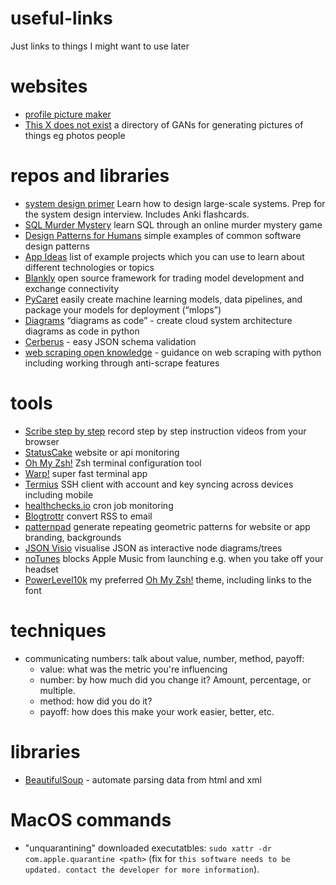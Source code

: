 # useful-links
Just links to things I might want to use later

# websites

- [profile picture maker](https://pfpmaker.com/)
- [This X does not exist](https://thisxdoesnotexist.com) a directory of GANs for generating pictures of things eg photos people

# repos and libraries
 
- [system design primer](https://github.com/donnemartin/system-design-primer) Learn how to design large-scale systems. Prep for the system design interview.  Includes Anki flashcards.
- [SQL Murder Mystery](https://mystery.knightlab.com/) learn SQL through an online murder mystery game
- [Design Patterns for Humans](https://github.com/kamranahmedse/design-patterns-for-humans) simple examples of common software design patterns
- [App Ideas](https://github.com/florinpop17/app-ideas) list of example projects which you can use to learn about different technologies or topics
- [Blankly](https://docs.blankly.finance) open source framework for trading model development and exchange connectivity
- [PyCaret](https://pycaret.org) easily create machine learning models, data pipelines, and package your models for deployment (“mlops”)
- [Diagrams](https://github.com/mingrammer/diagrams) “diagrams as code” - create cloud system architecture diagrams as code in python
- [Cerberus](https://docs.python-cerberus.org/en/stable/) - easy JSON schema validation
- [web scraping open knowledge](https://github.com/reanalytics-databoutique/webscraping-open-project) - guidance on web scraping with python including working through anti-scrape features


# tools

- [Scribe step by step](https://scribehow.com) record step by step instruction videos from your browser
- [StatusCake](https://www.statuscake.com) website or api monitoring 
- [Oh My Zsh!](https://ohmyz.sh/) Zsh terminal configuration tool
- [Warp!](https://www.warp.dev/) super fast terminal app
- [Termius](https://termius.com/) SSH client with account and key syncing across devices including mobile
- [healthchecks.io](https://healthchecks.io/) cron job monitoring
- [Blogtrottr](https://blogtrottr.com/) convert RSS to email
- [patternpad](https://patternpad.com) generate repeating geometric patterns for website or app branding, backgrounds
- [JSON Visio](https://jsonvisio.com) visualise JSON as interactive node diagrams/trees
- [noTunes](https://github.com/tombonez/noTunes) blocks Apple Music from launching e.g. when you take off your headset
- [PowerLevel10k](https://github.com/romkatv/powerlevel10) my preferred [Oh My Zsh!](https://ohmyz.sh/) theme, including links to the font

# techniques

- communicating numbers: talk about value, number, method, payoff:
  - value: what was the metric you're influencing
  - number: by how much did you change it? Amount, percentage, or multiple.
  - method: how did you do it?
  - payoff: how does this make your work easier, better, etc.

# libraries

- [BeautifulSoup](https://www.crummy.com/software/BeautifulSoup/bs4/doc/) - automate parsing data from html and xml

# MacOS commands

- "unquarantining" downloaded executatbles: `sudo xattr -dr com.apple.quarantine <path>` (fix for `this software needs to be updated. contact the developer for more information`).
